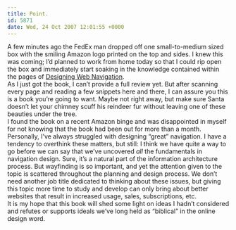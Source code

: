 ```yaml
---
title: Point.
id: 5871
date: Wed, 24 Oct 2007 12:01:55 +0000
---
```


A few minutes ago the FedEx man dropped off one small-to-medium sized box with the smiling Amazon logo printed on the top and sides. I knew this was coming; I’d planned to work from home today so that I could rip open the box and immediately start soaking in the knowledge contained within the pages of [Designing Web Navigation](http://www.amazon.com/exec/obidos/ASIN/0596528108/airbag-20).  
 As I just got the book, I can’t provide a full review yet. But after scanning every page and reading a few snippets here and there, I can assure you this is a book you’re going to want. Maybe not right away, but make sure Santa doesn’t let your chimney scuff his reindeer fur without leaving one of these beauties under the tree.  
 I found the book on a recent Amazon binge and was disappointed in myself for not knowing that the book had been out for more than a month. Personally, I’ve always struggled with designing “great” navigation. I have a tendency to overthink these matters, but still: I think we have quite a way to go before we can say that we’ve uncovered *all* the fundamentals in navigation design. Sure, it’s a natural part of the information architecture process. But wayfinding is so important, and yet the attention given to the topic is scattered throughout the planning and design process. We don’t need another job title dedicated to thinking about these issues, but giving this topic more time to study and develop can only bring about better websites that result in increased usage, sales, subscriptions, etc.  
 It is my hope that this book will shed some light on ideas I hadn’t considered and refutes or supports ideals we’ve long held as “biblical” in the online design word.


